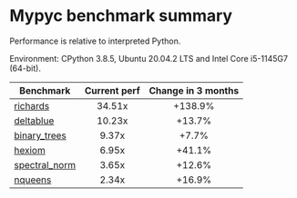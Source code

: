 # Mypyc benchmark summary

Performance is relative to interpreted Python.

Environment: CPython 3.8.5, Ubuntu 20.04.2 LTS and Intel Core i5-1145G7 (64-bit).

| Benchmark | Current perf | Change in 3 months |
| --- | :---: | :---: |
| [richards](benchmarks/richards.md) | 34.51x | +138.9% |
| [deltablue](benchmarks/deltablue.md) | 10.23x | +13.7% |
| [binary_trees](benchmarks/binary_trees.md) | 9.37x | +7.7% |
| [hexiom](benchmarks/hexiom.md) | 6.95x | +41.1% |
| [spectral_norm](benchmarks/spectral_norm.md) | 3.65x | +12.6% |
| [nqueens](benchmarks/nqueens.md) | 2.34x | +16.9% |
